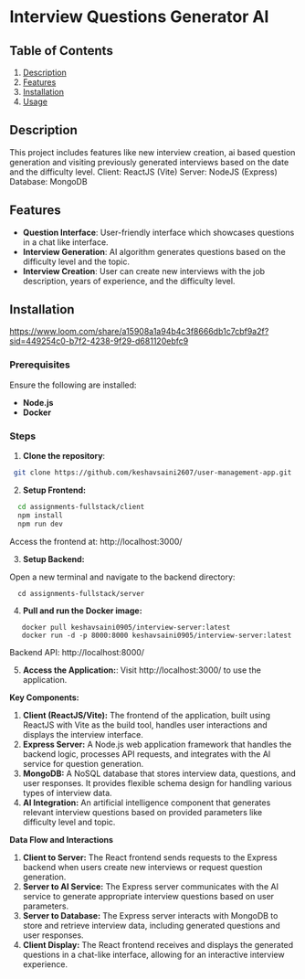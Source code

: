 # Interview Questions Generator AI

## Table of Contents
1. [Description](#description)
2. [Features](#features)
3. [Installation](#installation)
4. [Usage](#usage)

## Description
This project includes features like new interview creation, ai based question generation and visiting previously generated interviews based on the date and the difficulty level. 
Client: ReactJS (Vite)
Server: NodeJS (Express)
Database: MongoDB


## Features
- **Question Interface**: User-friendly interface which showcases questions in a chat like interface.
- **Interview Generation**: AI algorithm generates questions based on the difficulty level and the topic.
- **Interview Creation**: User can create new interviews with the job description, years of experience, and the difficulty level.

## Installation

https://www.loom.com/share/a15908a1a94b4c3f8666db1c7cbf9a2f?sid=449254c0-b7f2-4238-9f29-d681120ebfc9

### Prerequisites
Ensure the following are installed:
- **Node.js**  
- **Docker**  

### Steps
1. **Clone the repository**:
   
  ```bash
   git clone https://github.com/keshavsaini2607/user-management-app.git
  ```
2. **Setup Frontend:**
   
  ```bash
    cd assignments-fullstack/client
    npm install
    npm run dev
  ```
  Access the frontend at: http://localhost:3000/

3. **Setup Backend:**

Open a new terminal and navigate to the backend directory:
  ```
    cd assignments-fullstack/server
  ```

4. **Pull and run the Docker image:**

 ```
    docker pull keshavsaini0905/interview-server:latest
    docker run -d -p 8000:8000 keshavsaini0905/interview-server:latest
  ```
Backend API: http://localhost:8000/

5. **Access the Application:**:
Visit http://localhost:3000/ to use the application.

**Key Components:**

1. **Client (ReactJS/Vite):** The frontend of the application, built using ReactJS with Vite as the build tool, handles user interactions and displays the interview interface.
2. **Express Server:** A Node.js web application framework that handles the backend logic, processes API requests, and integrates with the AI service for question generation.
3. **MongoDB:** A NoSQL database that stores interview data, questions, and user responses. It provides flexible schema design for handling various types of interview data.
4. **AI Integration:** An artificial intelligence component that generates relevant interview questions based on provided parameters like difficulty level and topic.

**Data Flow and Interactions**

1. **Client to Server:** The React frontend sends requests to the Express backend when users create new interviews or request question generation.
2. **Server to AI Service:** The Express server communicates with the AI service to generate appropriate interview questions based on user parameters.
3. **Server to Database:** The Express server interacts with MongoDB to store and retrieve interview data, including generated questions and user responses.
4. **Client Display:** The React frontend receives and displays the generated questions in a chat-like interface, allowing for an interactive interview experience.
